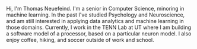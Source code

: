 Hi, I'm Thomas Neuefeind. I'm a senior in Computer Science, minoring in machine learning.
In the past I've studied Psychology and Neuroscience, and am still interested in applying data analytics and machine learning in those domains.
Currently, I work in the TENN Lab at UT where I am building a software model of a processor, based on a particular neuron model.
I also enjoy coffee, hiking, and soccer outside of work and school.
